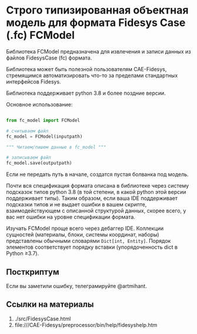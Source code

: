 # Строго типизированная объектная модель для формата Fidesys Case (.fc) FCModel #

Библиотека FCModel предназначена для извлечения и записи данных из файлов FidesysCase (fc) формата.

Библиотека может быть полезной пользователям CAE-Fidesys, стремящимся автоматизировать что-то за пределами стандартных интерфейсов Fidesys.

Библиотека поддерживает python 3.8 и более поздние версии. 

Основное использование:

```python

from fc_model import FCModel

# считываем файл
fc_model = FCModel(inputpath)

""" Читаем/пишем данные в fc_model """

# записываем файл
fc_model.save(outputpath)

```

Если не передать путь в начале, создатся пустая болванка под модель.

Почти вся спецификация формата описана в библиотеке через систему подсказок типов python 3.8 (в той степени, в какой python этой версии поддерживает типы). Таким образом, если ваша IDE  поддерживает подсказки типов и не выдает ошибки в вашем скрипте, взаимодействующем с описанной структурой данных, скорее всего, у вас нет ошибки на уровне спецификации формата.

Изучать FCModel проще всего через дебаггер IDE. Коллекции сущностей (материалы, блоки, системы координат, наборы) представлены обычными словарями `Dict[int, Entity]`. Порядок элементов соответствует порядку вставки (упорядоченность dict в Python ≥3.7).


## Посткриптум ##

Если вы заметили ошибку, телеграмируйте @artmihant.

## Cсылки на материалы ##

1. ./src/FidesysCase.html
2. file:///CAE-Fidesys/preprocessor/bin/help/fidesyshelp.htm

